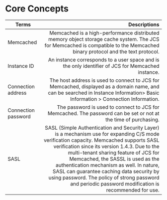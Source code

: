 # Core Concepts
Terms|Descriptions
---|---:
Memcached|Memcached is a high-performance distributed memory object storage cache system. The JCS for Memcached is compatible to the Memcached binary protocol and the text protocol.
Instance ID	|An instance corresponds to a user space and is the only identifier of JCS for Memcached instance.
Connection address	|The host address is used to connect to JCS for Memcached, displayed as a domain name, and can be searched in Instance Information> Basic Information > Connection Information.
Connection password	|The password is used to connect to JCS for Memcached. The password can be set or not at the time of purchasing.
SASL	|SASL (Simple Authentication and Security Layer) is a mechanism use for expanding C/S mode verification capacity. Memcached supports SASL verification since its version 1.4.3. Due to the multi-tenant sharing feature of JCS for Memcached, the SASSL is used as the authentication mechanism as well. In nature, SASL can guarantee caching data security by using password. The policy of strong password and periodic password modification is recommended for use.
